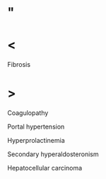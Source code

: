 # "

# <

Fibrosis

# >

Coagulopathy

Portal hypertension

Hyperprolactinemia

Secondary hyperaldosteronism

Hepatocellular carcinoma
